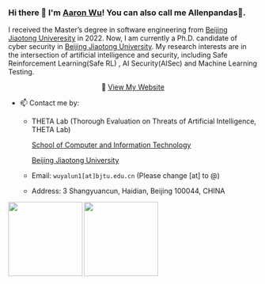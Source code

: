 ### Hi there 👋 I'm [Aaron Wu](https://github.com/Allenpandas)! You can also call me Allenpandas🐼.

I  received the Master’s degree in software engineering from [Beijing Jiaotong Univeresity](https://www.bjtu.edu.cn/) in 2022. Now, I am currently a Ph.D. candidate of cyber security in [Beijing Jiaotong University](https://www.bjtu.edu.cn/). My research interests are in the intersection of artificial intelligence and security, including Safe Reinforcement Learning(Safe RL) ,  AI Security(AISec) and Machine Learning Testing.

<p align="center"> 🔭 <a href="https://wuyalun.cn/" target="_blank">View My Website</a></p>



- 📫 Contact me by:

  - THETA Lab (Thorough Evaluation on Threats of Artificial Intelligence, THETA Lab) 

    [School of Computer and Information Technology](http://scit.bjtu.edu.cn/)

    [Beijing Jiaotong University](https://www.bjtu.edu.cn/)

  - Email: `wuyalun1[at]bjtu.edu.cn` (Please change [at] to @)
  - Address: 3 Shangyuancun, Haidian, Beijing 100044, CHINA



<a href="https://github.com/Allenpandas/github-readme-stats">
  <img align="left" height="150px" src="https://github-readme-stats.vercel.app/api?username=Allenpandas&repo=github-readme-stats&hide=contribs" />
</a>
<a href="https://github.com/Allenpandas/convoychat">
  <img align="left" height="150px" src="https://github-readme-stats.vercel.app/api/top-langs/?username=Allenpandas&layout=compact" />
</a>
